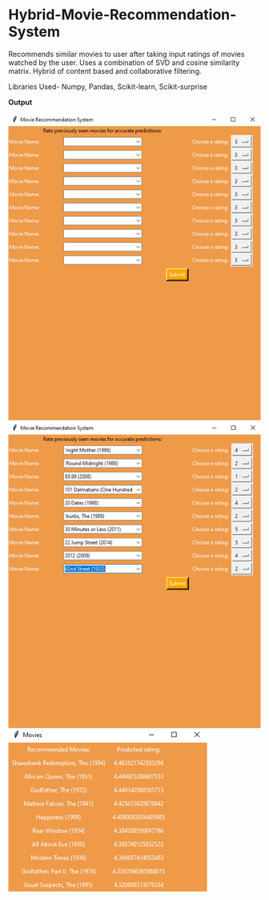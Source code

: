 # Hybrid-Movie-Recommendation-System
Recommends similar movies to user after taking input ratings of movies watched by the user. Uses a combination of SVD and cosine similarity matrix. Hybrid of content based and collaborative filtering.

Libraries Used- Numpy, Pandas, Scikit-learn, Scikit-surprise

**Output**

![](images/tk1.PNG)
![](images/tk2.PNG)
![](images/tk3.PNG)



